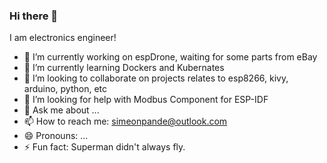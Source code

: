 ### Hi there 👋

I am electronics engineer!
- 🔭 I’m currently working on espDrone, waiting for some parts from eBay
- 🌱 I’m currently learning Dockers and Kubernates
- 👯 I’m looking to collaborate on projects relates to esp8266, kivy, arduino, python, etc
- 🤔 I’m looking for help with Modbus Component for ESP-IDF
- 💬 Ask me about ...
- 📫 How to reach me: simeonpande@outlook.com
- 😄 Pronouns: ...
- ⚡ Fun fact: Superman didn't always fly.
